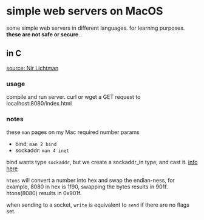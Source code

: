 # simple web servers on MacOS

some simple web servers in different languages. for learning purposes. **these are not safe or secure**.

## in C

[source: Nir Lichtman](https://www.youtube.com/watch?v=2HrYIl6GpYg)

### usage

compile and run server. curl or wget a GET request to localhost:8080/index.html

### notes

these `man` pages on my Mac required number params

- bind: `man 2 bind`
- sockaddr: `man 4 inet`

bind wants type `sockaddr`, but we create a sockaddr_in type, and cast it. [info here](https://stackoverflow.com/questions/21099041/why-do-we-cast-sockaddr-in-to-sockaddr-when-calling-bind)

`htons` will convert a number into hex and swap the endian-ness, for example, 8080 in hex is 1f90, swapping the bytes results in 901f. htons(8080) results in 0x901f.

when sending to a socket, `write` is equivalent to `send` if there are no flags set.
